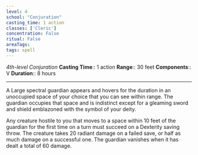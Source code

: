 ```yaml
---
level: 4
school: "Conjuration"
casting_time: 1 action
classes: ['Cleric']
concentration: False
ritual: False
areaTags: 
tags: spell
---
```


_4th-level Conjuration_
**Casting Time**:: 1 action
**Range**:: 30 feet
**Components**:: V
**Duration**:: 8 hours

---

A Large spectral guardian appears and hovers for the duration in an unoccupied space of your choice that you can see within range. The guardian occupies that space and is indistinct except for a gleaming sword and shield emblazoned with the symbol of your deity.

Any creature hostile to you that moves to a space within 10 feet of the guardian for the first time on a turn must succeed on a Dexterity saving throw. The creature takes 20 radiant damage on a failed save, or half as much damage on a successful one. The guardian vanishes when it has dealt a total of 60 damage.



